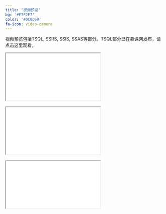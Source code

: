 ```yaml
---
title: "视频预览"
bg: '#F7F2F7'
color: '#0C0D69'
fa-icon: video-camera
---
```


视频预览包括TSQL, SSRS, SSIS, SSAS等部分。TSQL部分已在慕课网发布，请点击这里观看。
<!-- TSQL 1 2 3
<div class="icontain"><iframe src="//www.youtube.com/embed/M8wk_PPZa5Y" allowfullscreen></iframe></div>
<br /> 

<div class="icontain"><iframe src="//www.youtube.com/embed/K1lJr5UmSjY" allowfullscreen></iframe></div>
<br />  
   
<div class="icontain"><iframe src="//www.youtube.com/embed/0WBc9sCef5k" allowfullscreen></iframe></div>
<br />  -->              
 
<div class="icontain"><iframe src="//www.youtube.com/embed/9WdLdxVcxXs" allowfullscreen></iframe></div>
<br /> 

<!--
<div class="icontain"><iframe src="//www.youtube.com/embed/f9vNc2l8Pfk" allowfullscreen></iframe></div>
<br />
-->
<div class="icontain"><iframe src="//www.youtube.com/embed/bn2BIX1dm5s" allowfullscreen></iframe></div>
<br />

<!--
<div class="icontain"><iframe src="//www.youtube.com/embed/4AFQnbm1ivA" allowfullscreen></iframe></div>
-->

<div class="icontain"><iframe src="//www.youtube.com/embed/ThWbvD7rQjM" allowfullscreen></iframe></div>

